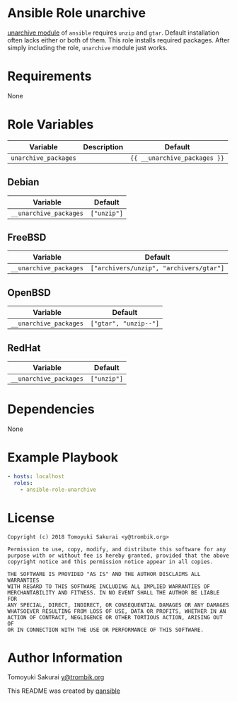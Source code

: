 # Ansible Role unarchive

[unarchive module](https://docs.ansible.com/ansible/latest/modules/unarchive_module.html)
of `ansible` requires `unzip` and `gtar`. Default installation often lacks
either or both of them. This role installs required packages. After simply
including the role, `unarchive` module just works.

# Requirements

None

# Role Variables

| Variable | Description | Default |
|----------|-------------|---------|
| `unarchive_packages` | | `{{ __unarchive_packages }}` |

## Debian

| Variable | Default |
|----------|---------|
| `__unarchive_packages` | `["unzip"]` |

## FreeBSD

| Variable | Default |
|----------|---------|
| `__unarchive_packages` | `["archivers/unzip", "archivers/gtar"]` |

## OpenBSD

| Variable | Default |
|----------|---------|
| `__unarchive_packages` | `["gtar", "unzip--"]` |

## RedHat

| Variable | Default |
|----------|---------|
| `__unarchive_packages` | `["unzip"]` |

# Dependencies

None

# Example Playbook

```yaml
- hosts: localhost
  roles:
    - ansible-role-unarchive
```

# License

```
Copyright (c) 2018 Tomoyuki Sakurai <y@trombik.org>

Permission to use, copy, modify, and distribute this software for any
purpose with or without fee is hereby granted, provided that the above
copyright notice and this permission notice appear in all copies.

THE SOFTWARE IS PROVIDED "AS IS" AND THE AUTHOR DISCLAIMS ALL WARRANTIES
WITH REGARD TO THIS SOFTWARE INCLUDING ALL IMPLIED WARRANTIES OF
MERCHANTABILITY AND FITNESS. IN NO EVENT SHALL THE AUTHOR BE LIABLE FOR
ANY SPECIAL, DIRECT, INDIRECT, OR CONSEQUENTIAL DAMAGES OR ANY DAMAGES
WHATSOEVER RESULTING FROM LOSS OF USE, DATA OR PROFITS, WHETHER IN AN
ACTION OF CONTRACT, NEGLIGENCE OR OTHER TORTIOUS ACTION, ARISING OUT OF
OR IN CONNECTION WITH THE USE OR PERFORMANCE OF THIS SOFTWARE.
```

# Author Information

Tomoyuki Sakurai <y@trombik.org>

This README was created by [qansible](https://github.com/trombik/qansible)
